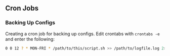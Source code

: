 ## Cron Jobs

### Backing Up Configs
Creating a cron job for backing up configs. Edit crontabs with `crontabs -e` and enter the following:

```bash
0 0 12 ? * MON-FRI * /path/to/this/script.sh >> /path/to/logfile.log 2>&1
```
